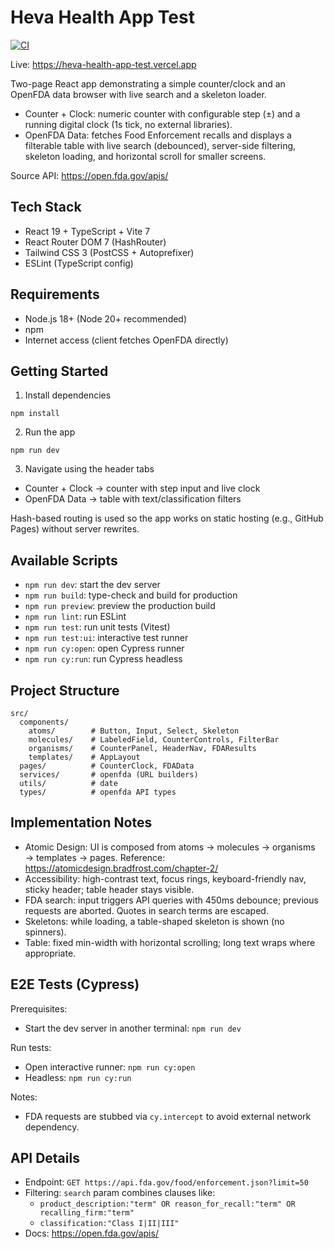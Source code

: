 # Heva Health App Test

[![CI](https://github.com/autimio/heva-health-app-test/actions/workflows/ci.yml/badge.svg)](https://github.com/autimio/heva-health-app-test/actions/workflows/ci.yml)

Live: https://heva-health-app-test.vercel.app

Two-page React app demonstrating a simple counter/clock and an OpenFDA data browser with live search and a skeleton loader.

- Counter + Clock: numeric counter with configurable step (±) and a running digital clock (1s tick, no external libraries).
- OpenFDA Data: fetches Food Enforcement recalls and displays a filterable table with live search (debounced), server-side filtering, skeleton loading, and horizontal scroll for smaller screens.

Source API: https://open.fda.gov/apis/

## Tech Stack

- React 19 + TypeScript + Vite 7
- React Router DOM 7 (HashRouter)
- Tailwind CSS 3 (PostCSS + Autoprefixer)
- ESLint (TypeScript config)

## Requirements

- Node.js 18+ (Node 20+ recommended)
- npm
- Internet access (client fetches OpenFDA directly)

## Getting Started

1. Install dependencies

```
npm install
```

2. Run the app

```
npm run dev
```

3. Navigate using the header tabs

- Counter + Clock → counter with step input and live clock
- OpenFDA Data → table with text/classification filters

Hash-based routing is used so the app works on static hosting (e.g., GitHub Pages) without server rewrites.

## Available Scripts

- `npm run dev`: start the dev server
- `npm run build`: type-check and build for production
- `npm run preview`: preview the production build
- `npm run lint`: run ESLint
- `npm run test`: run unit tests (Vitest)
- `npm run test:ui`: interactive test runner
- `npm run cy:open`: open Cypress runner
- `npm run cy:run`: run Cypress headless

## Project Structure

```
src/
  components/
    atoms/        # Button, Input, Select, Skeleton
    molecules/    # LabeledField, CounterControls, FilterBar
    organisms/    # CounterPanel, HeaderNav, FDAResults
    templates/    # AppLayout
  pages/          # CounterClock, FDAData
  services/       # openfda (URL builders)
  utils/          # date
  types/          # openfda API types
```

## Implementation Notes

- Atomic Design: UI is composed from atoms → molecules → organisms → templates → pages. Reference: https://atomicdesign.bradfrost.com/chapter-2/
- Accessibility: high-contrast text, focus rings, keyboard-friendly nav, sticky header; table header stays visible.
- FDA search: input triggers API queries with 450ms debounce; previous requests are aborted. Quotes in search terms are escaped.
- Skeletons: while loading, a table-shaped skeleton is shown (no spinners).
- Table: fixed min-width with horizontal scrolling; long text wraps where appropriate.

## E2E Tests (Cypress)

Prerequisites:

- Start the dev server in another terminal: `npm run dev`

Run tests:

- Open interactive runner: `npm run cy:open`
- Headless: `npm run cy:run`

Notes:

- FDA requests are stubbed via `cy.intercept` to avoid external network dependency.

## API Details

- Endpoint: `GET https://api.fda.gov/food/enforcement.json?limit=50`
- Filtering: `search` param combines clauses like:
  - `product_description:"term" OR reason_for_recall:"term" OR recalling_firm:"term"`
  - `classification:"Class I|II|III"`
- Docs: https://open.fda.gov/apis/
